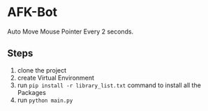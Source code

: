 # AFK-Bot
Auto Move Mouse Pointer Every 2 seconds.


## Steps
1. clone the project 
2. create Virtual Environment 
3. run `pip install -r library_list.txt` command to install all the Packages
4. run `python main.py` 